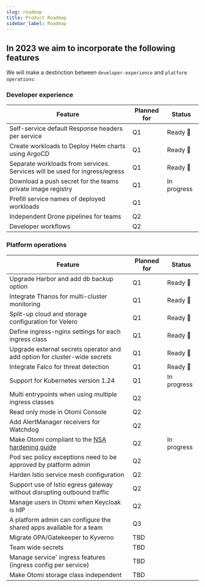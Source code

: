```yaml
---
slug: roadmap
title: Product Roadmap
sidebar_label: Roadmap
---
```


## In 2023 we aim to incorporate the following features

We will make a destinction between `developer-experience` and `platform operations`:

### Developer experience

| Feature | Planned for | Status |
| ------- | ------ | ------ |
| Self-service default Response headers per service | Q1 | Ready 🚀 |
| Create workloads to Deploy Helm charts using ArgoCD | Q1 | Ready 🚀 |
| Separate workloads from services. Services will be used for ingress/egress | Q1 | Ready 🚀 |
| Download a push secret for the teams private image registry | Q1 | In progress |
| Prefill service names of deployed workloads | Q1 | |
| Independent Drone pipelines for teams | Q2 | |
| Developer workflows | Q2 | |


### Platform operations

| Feature | Planned for | Status |
| ------- | ------ | ------ |
| Upgrade Harbor and add db backup option | Q1 | Ready 🚀 |
| Integrate Thanos for multi-cluster monitoring | Q1 | Ready 🚀 |
| Split-up cloud and storage configuration for Velero | Q1 | Ready 🚀 |
| Define ingress-nginx settings for each ingress class | Q1 | Ready 🚀 |
| Upgrade external secrets operator and add option for cluster-wide secrets | Q1 | Ready 🚀 |
| Integrate Falco for threat detection | Q1 | Ready 🚀 |
| Support for Kubernetes version 1.24 | Q1 | In progress |
| Multi entrypoints when using multiple ingress classes | Q2 | |
| Read only mode in Otomi Console | Q2 | |
| Add AlertManager receivers for Watchdog | Q2 | |
| Make Otomi compliant to the [NSA hardening guide](https://media.defense.gov/2021/Aug/03/2002820425/-1/-1/0/CTR_Kubernetes_Hardening_Guidance_1.1_20220315.PDF) | Q2 | In progress |
| Pod sec policy exceptions need to be approved by platform admin | Q2 | |
| Harden Istio service mesh configuration | Q2 | |
| Support use of Istio egress gateway without disrupting outbound traffic | Q2 | |
| Manage users in Otomi when Keycloak is IdP | Q2 | |
| A platform admin can configure the shared apps available for a team | Q3 | |
| Migrate OPA/Gatekeeper to Kyverno | TBD | |
| Team wide secrets | TBD | |
| Manage service' ingress features (ingress config per service) | TBD | |
| Make Otomi storage class independent | TBD | |




